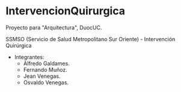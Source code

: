 # IntervencionQuirurgica
Proyecto para "Arquitectura", DuocUC.

SSMSO (Servicio de Salud Metropolitano Sur Oriente) - Intervención Quirúrgica

- Integrantes:
    - Alfredo Galdames.
    - Fernando Muñoz.
    - Jean Venegas.
    - Osvaldo Venegas.